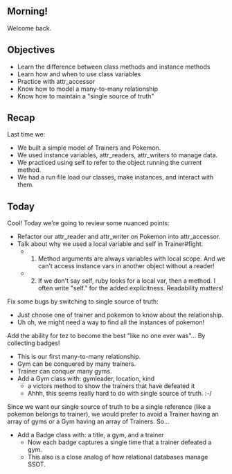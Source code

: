 ## Morning!

Welcome back.

## Objectives

* Learn the difference between class methods and instance methods
* Learn how and when to use class variables
* Practice with attr_accessor
* Know how to model a many-to-many relationship
* Know how to maintain a "single source of truth"

## Recap

Last time we:
* We built a simple model of Trainers and Pokemon.
* We used instance variables, attr_readers, attr_writers to manage data.
* We practiced using self to refer to the object running the current method.
* We had a run file load our classes, make instances, and interact with them.

## Today

Cool! Today we're going to review some nuanced points:
* Refactor our attr_reader and attr_writer on Pokemon into attr_accessor.
* Talk about why we used a local variable and self in Trainer#fight.
  * 1. Method arguments are always variables with local scope.
     And we can't access instance vars in another object without a reader!
  * 2. If we don't say self, ruby looks for a local var, then a method.
     I often write "self." for the added explicitness. Readability matters!

Fix some bugs by switching to single source of truth:
* Just choose one of trainer and pokemon to know about the relationship.
* Uh oh, we might need a way to find all the instances of pokemon!

Add the ability for tez to become the best "like no one ever was"...
By collecting badges!
* This is our first many-to-many relationship.
* Gym can be conquered by many trainers.
* Trainer can conquer many gyms.
* Add a Gym class with: gymleader, location, kind
  * a victors method to show the trainers that have defeated it
  * Ahhh, this seems really hard to do with single source of truth. :-/


Since we want our single source of truth to be a single reference
(like a pokemon belongs to trainer), we would prefer to avoid a Trainer
having an array of gyms or a Gym having an array of Trainers. So...
* Add a Badge class with: a title, a gym, and a trainer
  * Now each badge captures a single time that a trainer defeated a gym.
  * This also is a close analog of how relational databases manage SSOT.
